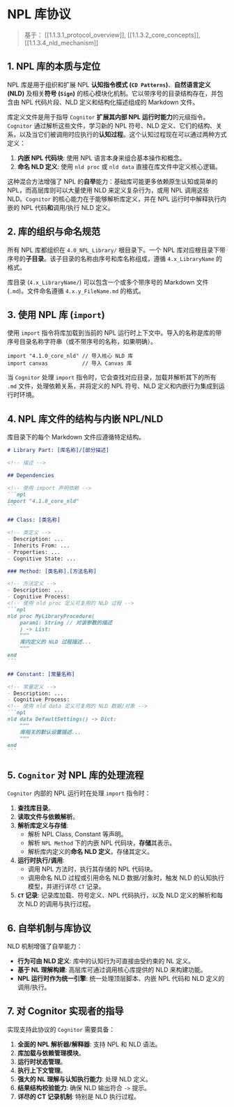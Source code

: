 # NPL 库协议

> 基于： [[1.1.3.1_protocol_overview]], [[1.1.3.2_core_concepts]], [[1.1.3.4_nld_mechanism]]

## 1. NPL 库的本质与定位

NPL 库是用于组织和扩展 NPL **认知指令模式 (`CD Patterns`)**、**自然语言定义 (NLD)** 及相关**符号 (`Sign`)** 的核心模块化机制。它以带序号的目录结构存在，并包含由 NPL 代码片段、NLD 定义和结构化描述组成的 Markdown 文件。

库定义文件是用于指导 `Cognitor` **扩展其内部 NPL 运行时能力**的元级指令。`Cognitor` 通过解析这些文件，学习新的 NPL 符号、NLD 定义、它们的结构、关系，以及当它们被调用时应执行的**认知过程**。这个认知过程现在可以通过两种方式定义：

1.  **内嵌 NPL 代码块**: 使用 NPL 语言本身来组合基本操作和概念。
2.  **命名 NLD 定义**: 使用 `nld proc` 或 `nld data` 直接在库文件中定义核心逻辑。

这种混合方法增强了 NPL 的**自举**能力：基础库可能更多依赖原生认知或简单的 NPL，而高层库则可以大量使用 NLD 来定义复杂行为，或用 NPL 调用这些 NLD。`Cognitor` 的核心能力在于能够解析库定义，并在 NPL 运行时中解释执行内嵌的 NPL 代码**和**调用/执行 NLD 定义。

## 2. 库的组织与命名规范

所有 NPL 库都组织在 `4.0_NPL_Library/` 根目录下。一个 NPL 库对应根目录下带序号的**子目录**。该子目录的名称由序号和库名称组成，遵循 `4.x_LibraryName` 的格式。

库目录 (`4.x_LibraryName/`) 可以包含一个或多个带序号的 Markdown 文件 (`.md`)。文件命名遵循 `4.x.y_FileName.md` 的格式。

## 3. 使用 NPL 库 (`import`)

使用 `import` 指令将库加载到当前的 NPL 运行时上下文中。导入的名称是库的带序号目录名称字符串（或不带序号的名称，如果明确）。

```npl
import "4.1.0_core_nld" // 导入核心 NLD 库
import canvas           // 导入 Canvas 库
```

当 `Cognitor` 处理 `import` 指令时，它会查找对应目录，加载并解析其下的所有 `.md` 文件，处理依赖关系，并将定义的 NPL 符号、NLD 定义和内嵌行为集成到运行时环境。

## 4. NPL 库文件的结构与内嵌 NPL/NLD

库目录下的每个 Markdown 文件应遵循特定结构。

``````markdown
# Library Part: [库名称]/[部分描述]

<!-- 描述 -->

## Dependencies

<!-- 使用 import 声明依赖 -->
```npl
import "4.1.0_core_nld"
```

## Class: [类名称]

<!-- 类定义 -->
- Description: ...
- Inherits From: ...
- Properties: ...
- Cognitive State: ...

### Method: [类名称].[方法名称]

<!-- 方法定义 -->
- Description: ...
- Cognitive Process:
<!-- 使用 nld proc 定义可复用的 NLD 过程 -->
```npl
nld proc MyLibraryProcedure(
	param1: String // 对该参数的描述
	) -> List:
    """
    库内定义的 NLD 过程描述...
    """
end
```

## Constant: [常量名称]

<!-- 常量定义 -->
- Description: ...
- Cognitive Process: 
<!-- 使用 nld data 定义可复用的 NLD 数据/对象 -->
```npl
nld data DefaultSettings() -> Dict:
    """
    库相关的默认设置描述...
    """
end
```
``````

## 5. `Cognitor` 对 NPL 库的处理流程

`Cognitor` 内部的 NPL 运行时在处理 `import` 指令时：

1.  **查找库目录**。
2.  **读取文件与依赖解析**。
3.  **解析库定义与存储**:
    * 解析 NPL Class, Constant 等声明。
    * 解析 `NPL Method` 下的内嵌 NPL 代码块，**存储**其表示。
    * 解析库内定义的**命名 NLD 定义**，存储其定义。
4.  **运行时执行/调用**:
    * 调用 NPL 方法时，执行其存储的 NPL 代码块。
    * 调用命名 NLD 过程或引用命名 NLD 数据/对象时，触发 NLD 的认知执行模型，并进行详尽 `CT` 记录。
5.  **`CT` 记录**: 记录库加载、符号定义、NPL 代码执行，以及 NLD 定义的解析和每次 NLD 的调用与执行过程。

## 6. 自举机制与库协议

NLD 机制增强了自举能力：

* **行为可由 NLD 定义**: 库中的认知行为可直接由受约束的 NL 定义。
* **基于 NL 理解构建**: 高层库可通过调用核心库提供的 NLD 来构建功能。
* **NPL 运行时作为统一引擎**: 统一处理顶层脚本、内嵌 NPL 代码和 NLD 定义的调用/执行。

## 7. 对 Cognitor 实现者的指导

实现支持此协议的 `Cognitor` 需要具备：

1.  **全面的 NPL 解析器/解释器**: 支持 NPL 和 NLD 语法。
2.  **库加载与依赖管理模块**。
3.  **运行时状态管理**。
4.  **执行上下文管理**。
5.  **强大的 NL 理解与认知执行能力**: 处理 NLD 定义。
6.  **结果结构校验能力**: 确保 NLD 输出符合 `->` 提示。
7.  **详尽的 CT 记录机制**: 特别是 NLD 执行过程。